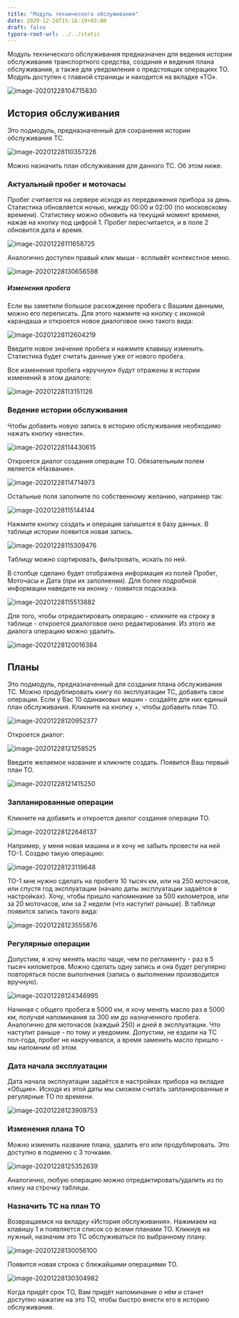 ```yaml
---
title: "Модуль технического обслуживания"
date: 2020-12-28T15:16:19+03:00
draft: false
typora-root-url: ../../static
---
```

Модуль технического обслуживания предназначен для ведения истории обслуживания транспортного средства, создания и ведения плана обслуживания, а также для уведомления о предстоящих операциях ТО. Модуль доступен с главной страницы и находится на вкладке «ТО».

![image-20201228104715830](/media/maintenance/image-20201228104715830.png)

## История обслуживания

Это подмодуль, предназначенный для сохранения истории обслуживания ТС.

![image-20201228110357226](/media/maintenance/image-20201228110357226.png)

Можно назначить план обслуживания для данного ТС. Об этом ниже.

### Актуальный пробег и моточасы

Пробег считается на сервере исходя из передвижения прибора за день. Статистика обновляется ночью, между 00:00 и 02:00 (по московскому времени). Статистику можно обновить на текущий момент времени, нажав на кнопку под цифрой 1. Пробег пересчитается, и в поле 2 обновится дата и время.

![image-20201228111658725](/media/maintenance/image-20201228111658725.png)

Аналогично доступен правый клик мыши - всплывёт контекстное меню.

![image-20201228130656598](/media/maintenance/image-20201228130656598.png)

##### Изменения пробега

Если вы заметили большое расхождение пробега с Вашими данными, можно его переписать. Для этого нажмите на кнопку с иконкой карандаша и откроется новое диалоговое окно такого вида:

![image-20201228112604219](/media/maintenance/image-20201228112604219.png)

Введите новое значение пробега и нажмите клавишу изменить. Статистика будет считать данные уже от нового пробега.

Все изменения пробега «вручную» будут отражены в истории изменений в этом диалоге:

![image-20201228113151126](/media/maintenance/image-20201228113151126.png)

### Ведение истории обслуживания

Чтобы добавить новую запись в историю обслуживания необходимо нажать кнопку «внести». 

![image-20201228114430615](/media/maintenance/image-20201228114430615.png)

Откроется диалог создания операции ТО. Обязательным полем является «Название». 

![image-20201228114714973](/media/maintenance/image-20201228114714973.png)

Остальные поля заполните по собственному желанию, например так:

![image-20201228115144144](/media/maintenance/image-20201228115144144.png)

Нажмите кнопку создать и операция запишется в базу данных. В таблице истории появится новая запись.

![image-20201228115309476](/media/maintenance/image-20201228115309476.png)

Таблицу можно сортировать, фильтровать, искать по ней.

В столбце сделано будет отображена информация из полей Пробег, Моточасы и Дата (при их заполнении). Для более подробной информации наведите на иконку - появится подсказка.

 ![image-20201228115513882](/media/maintenance/image-20201228115513882.png)

Для того, чтобы отредактировать операцию - кликните на строку в таблице - откроется диалоговое окно редактирования. Из этого же диалога операцию можно удалить.

![image-20201228120016384](/media/maintenance/image-20201228120016384.png)



## Планы

Это подмодуль, предназначенный для создания плана обслуживания ТС. Можно продублировать книгу по эксплуатации ТС, добавить свои операции. Если у Вас 10 одинаковых машин - создайте для них единый план обслуживания. Кликните на кнопку +, чтобы добавить план ТО.

![image-20201228120952377](/media/maintenance/image-20201228120952377.png)

Откроется диалог:

![image-20201228121258525](/media/maintenance/image-20201228121258525.png)

Введите желаемое название и кликните создать. Появится Ваш первый план ТО.

![image-20201228121415250](/media/maintenance/image-20201228121415250.png)

### Запланированные операции

Кликните на добавить и откроется диалог создания операции ТО.

![image-20201228122646137](/media/maintenance/image-20201228122646137.png)

Например, у меня новая машина и я хочу не забыть провести на ней ТО-1. Создаю такую операцию:

![image-20201228123119648](/media/maintenance/image-20201228123119648.png)

ТО-1 мне нужно сделать на пробеге 10 тысяч км, или на 250 моточасов, или спустя год эксплуатации (начало даты эксплуатации задаётся в настройках). Хочу, чтобы пришло напоминание за 500 километров, или за 20 моточасов, или за 2 недели (что наступит раньше). В таблице появится запись такого вида:

![image-20201228123555876](/media/maintenance/image-20201228123555876.png)

### Регулярные операции

Допустим, я хочу менять масло чаще, чем по регламенту - раз в 5 тысяч километров. Можно сделать одну запись и она будет регулярно повторяться после выполнения (запись о выполнении производится вручную).

![image-20201228124346995](/media/maintenance/image-20201228124346995.png)

Начиная с общего пробега в 5000 км, я хочу менять масло раз в 5000 км, получая напоминания за 300 км до назначенного пробега. Аналогично для моточасов (каждый 250) и дней в эксплуатации. Что наступит раньше - по тому и уведомим. Допустим, не ездили на ТС пол-года, пробег не накручивался, а время заменить масло пришло - мы напомним об этом.

### Дата начала эксплуатации

Дата начала эксплуатации задаётся в настройках прибора на вкладке «Общие». Исходя из этой даты мы сможем считать запланированные и регулярные ТО по времени.

![image-20201228123909753](/media/maintenance/image-20201228123909753.png)

### Изменения плана ТО

Можно изменить название плана, удалить его или продублировать. Это доступно в подменю с 3 точками.

![image-20201228125352639](/media/maintenance/image-20201228125352639.png)

Аналогично, любую операцию можно отредактировать/удалить из по клику на строчку таблицы.

### Назначить ТС на план ТО

Возвращаемся на вкладку «История обслуживания». Нажимаем на клавишу 1 и появляется список со всеми планами ТО. Кликнув на нужный, назначим это ТС обслуживаться по выбранному плану.

![image-20201228130056100](/media/maintenance/image-20201228130056100.png)

Появится новая строка с ближайшими операциями ТО.

![image-20201228130304982](/media/maintenance/image-20201228130304982.png)

Когда придёт срок ТО, Вам придёт напоминание о нём и станет доступно нажатие на это ТО, чтобы быстро внести его в историю обслуживания.
